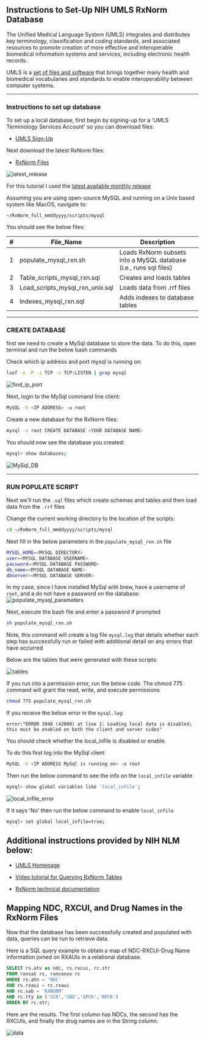 ## Instructions to Set-Up NIH UMLS RxNorm Database

The Unified Medical Language System (UMLS) integrates and distributes key terminology, classification and coding standards, and associated resources to promote creation of more effective and interoperable biomedical information systems and services, including electronic health records.

UMLS is a [set of files and software](https://www.nlm.nih.gov/research/umls/sourcereleasedocs/index.html) that brings together many health and biomedical vocabularies and standards to enable interoperability between computer systems.

---
### Instructions to set up database 
To set up a local database, first begin by signing-up for a 'UMLS Terminology Services Account' so you can download files:
* [UMLS Sign-Up](https://uts.nlm.nih.gov/uts/signup-login)

Next download the latest RxNorm files:
* [RxNorm Files](https://www.nlm.nih.gov/research/umls/rxnorm/docs/rxnormfiles.html)


![latest_release](images/latest_release.png)

For this tutorial I used the [latest available monthly release](https://download.nlm.nih.gov/umls/kss/rxnorm/RxNorm_full_05012023.zip)

Assuming you are using open-source MySQL and running on a Unix based system like MacOS, navigate to:

`~/RxNorm_full_mmddyyyy/scripts/mysql`

You should see the below files:

| # | File_Name                       | Description                                                       |
|---|---------------------------------|-------------------------------------------------------------------|
| 1 | populate_mysql_rxn.sh           | Loads RxNorm subsets into a MySQL database (i.e., runs sql files) |
| 2 | Table_scripts_mysql_rxn.sql     | Creates and loads tables                                          |
| 3 | Load_scripts_mysql_rxn_unix.sql | Loads data from .rrf files                                        |
| 4 | Indexes_mysql_rxn.sql           | Adds indexes to database tables                                   |
---
### CREATE DATABASE
first we need to create a MySql database to store the data. To do this, open terminal and run the below bash commands 

Check which ip address and port mysql is running on:
``` bash
lsof -n -P -i TCP -s TCP:LISTEN | grep mysql
```

![find_ip_port](images/find_ip_port.png)

Next, login to the MySql command line client:
``` bash
MySQL -h <IP ADDRESS> -u root
```

Create a new database for the RxNorm files:
``` bash
mysql -u root CREATE DATABASE <YOUR DATABASE NAME>
```

You should now see the database you created:
``` bash
mysql> show databases;
```

![MySql_DB](images/MySql_DB.png)

---
### RUN POPULATE SCRIPT 
Next we'll run the `.sql` files which create schemas and tables and then load data from the `.rrf` files

Change the current working directory to the location of the scripts:
``` bash
cd ~/RxNorm_full_mmddyyyy/scripts/mysql
```

Next fill in the below parameters in the `populate_mysql_rxn.sh` file 
``` bash
MYSQL_HOME=<MYSQL DIRECTORY>
user=<MYSQL DATABASE USERNAME>
password=<MYSQL DATABASE PASSWORD>
db_name=<MYSQL DATABASE NAME>
dbserver=<MYSQL DATABASE SERVER>
```

In my case, since I have installed MySql with brew, have a username of `root`, and a do not have a password on the database:
![populate_mysql_parameters](images/populate_mysql_parameters.png)

Next, execute the bash file and enter a password if prompted
``` bash
sh populate_mysql_rxn.sh
```

Note, this command will create a log file `mysql.log` that details whether each step has successfully run or failed with additional detail on any errors that have occurred 

Below are the tables that were generated with these scripts:

![tables](images/tables.png)

If you run into a permission error, run the below code. The chmod 775 command will grant the read, write, and execute permissions
``` bash
chmod 775 populate_mysql_rxn.sh
```

If you receive the below error in the `mysql.log`:

`error:"ERROR 3948 (42000) at line 1: Loading local data is disabled; this must be enabled on both the client and server sides"`


You should check whether the local_infile is disabled or enable. 

To do this first log into the MySql client
``` bash
MySQL -h <IP ADDRESS MySql is running on> -u root
```

Then run the below command to see the info on the `local_infile` variable
``` bash
mysql> show global variables like 'local_infile';
```

![local_infile_error](images/local_infile_error.png)

If it says 'No' then run the below command to enable `local_infile`
``` bash
mysql> set global local_infile=true;
```

## Additional instructions provided by NIH NLM below:
* [UMLS Homepage](https://www.nlm.nih.gov/research/umls/index.html)

* [Video tutorial for Querying RxNorm Tables](https://www.nlm.nih.gov/research/umls/user_education/quick_tours/RxNorm/ndc_rxcui/NDC_RXCUI_DrugName.html)

* [RxNorm technical documentation](https://www.nlm.nih.gov/research/umls/rxnorm/docs/techdoc.html#s13_0)





## Mapping NDC, RXCUI, and Drug Names in the RxNorm Files

Now that the database has been successfully created and populated with data, queries can be run to retrieve data.

Here is a SQL query example to obtain a map of NDC-RXCUI-Drug Name information joined on RXAUIs in
a relational database.

``` sql
SELECT rs.atv as ndc, rs.rxcui, rc.str
FROM rxnsat rs, rxnconso rc
WHERE rs.atn = 'NDC'
AND rs.rxaui = rc.rxaui
AND rc.sab = 'RXNORM'
AND rc.tty in ('SCD','SBD','GPCK','BPCK')
ORDER BY rc.str;
```

Here are the results. The first column has NDCs, the second has the RXCUIs, and finally the drug names
are in the String column.

![data](images/data.png)